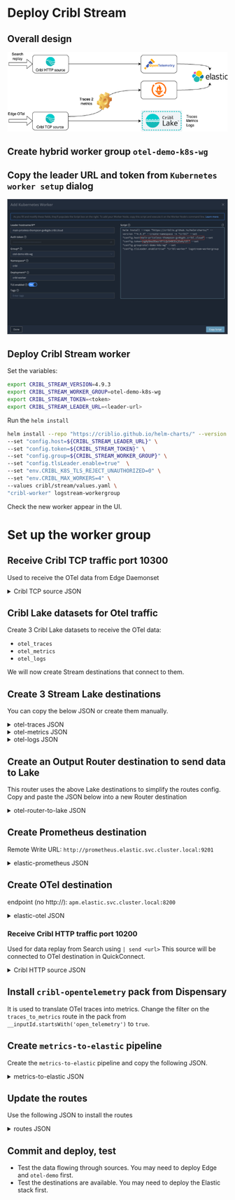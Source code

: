 # Deploy Cribl Stream

## Overall design
![Diagram](../../images/stream-setup.png)

## Create hybrid worker group `otel-demo-k8s-wg`

## Copy the leader URL and token from `Kubernetes worker setup` dialog
![diagram](../../images/add-stream-worker.png)

## Deploy Cribl Stream worker
Set the variables:
```bash
export CRIBL_STREAM_VERSION=4.9.3
export CRIBL_STREAM_WORKER_GROUP=otel-demo-k8s-wg
export CRIBL_STREAM_TOKEN=<token>
export CRIBL_STREAM_LEADER_URL=<leader-url>
```
Run the `helm install`
```bash
helm install --repo "https://criblio.github.io/helm-charts/" --version "^${CRIBL_STREAM_VERSION}" --create-namespace -n "cribl" \
--set "config.host=${CRIBL_STREAM_LEADER_URL}" \
--set "config.token=${CRIBL_STREAM_TOKEN}" \
--set "config.group=${CRIBL_STREAM_WORKER_GROUP}" \
--set "config.tlsLeader.enable=true"  \
--set "env.CRIBL_K8S_TLS_REJECT_UNAUTHORIZED=0" \
--set "env.CRIBL_MAX_WORKERS=4" \
--values cribl/stream/values.yaml \
"cribl-worker" logstream-workergroup
```
Check the new worker appear in the UI.

# Set up the worker group

## Receive Cribl TCP traffic port 10300
Used to receive the OTel data from Edge Daemonset
<details>
<summary>Cribl TCP source JSON</summary>

```json
    {
        "id": "in_cribl_tcp",
        "disabled": false,
        "sendToRoutes": true,
        "pqEnabled": false,
        "streamtags": [],
        "host": "0.0.0.0",
        "tls": {
            "disabled": true,
            "requestCert": false
        },
        "maxActiveCxn": 1000,
        "enableProxyHeader": false,
        "enableLoadBalancing": false,
        "type": "cribl_tcp",
        "port": 10300,
        "connections": []
    }
```
</details>

## Cribl Lake datasets for Otel traffic
Create 3 Cribl Lake datasets to receive the OTel data:
* `otel_traces`
* `otel_metrics`
* `otel_logs`

We will now create Stream destinations that connect to them.

## Create 3 Stream Lake destinations
You can copy the below JSON or create them manually.
<details>
<summary>otel-traces JSON</summary>

```json
{
  "id": "otel-traces",
  "systemFields": [
    "cribl_pipe"
  ],
  "streamtags": [],
  "awsAuthenticationMethod": "auto",
  "signatureVersion": "v4",
  "reuseConnections": true,
  "rejectUnauthorized": true,
  "enableAssumeRole": false,
  "durationSeconds": 3600,
  "stagePath": "$CRIBL_HOME/state/outputs/staging",
  "addIdToStagePath": true,
  "objectACL": "private",
  "removeEmptyDirs": true,
  "format": "json",
  "baseFileName": "`CriblOut`",
  "fileNameSuffix": "`.${C.env[\"CRIBL_WORKER_ID\"]}.${__format}${__compression === \"gzip\" ? \".gz\" : \"\"}`",
  "maxFileSizeMB": 32,
  "maxOpenFiles": 100,
  "headerLine": "",
  "onBackpressure": "block",
  "maxFileOpenTimeSec": 300,
  "maxFileIdleTimeSec": 30,
  "maxConcurrentFileParts": 4,
  "verifyPermissions": true,
  "maxClosingFilesToBackpressure": 100,
  "compress": "gzip",
  "emptyDirCleanupSec": 300,
  "type": "cribl_lake",
  "destPath": "otel_traces"
}
```
</details>
<details>
<summary>otel-metrics JSON</summary>

```json
{
  "id": "otel-metrics",
  "systemFields": [
    "cribl_pipe"
  ],
  "streamtags": [],
  "awsAuthenticationMethod": "auto",
  "signatureVersion": "v4",
  "reuseConnections": true,
  "rejectUnauthorized": true,
  "enableAssumeRole": false,
  "durationSeconds": 3600,
  "stagePath": "$CRIBL_HOME/state/outputs/staging",
  "addIdToStagePath": true,
  "objectACL": "private",
  "removeEmptyDirs": true,
  "format": "json",
  "baseFileName": "`CriblOut`",
  "fileNameSuffix": "`.${C.env[\"CRIBL_WORKER_ID\"]}.${__format}${__compression === \"gzip\" ? \".gz\" : \"\"}`",
  "maxFileSizeMB": 32,
  "maxOpenFiles": 100,
  "headerLine": "",
  "onBackpressure": "block",
  "maxFileOpenTimeSec": 300,
  "maxFileIdleTimeSec": 30,
  "maxConcurrentFileParts": 4,
  "verifyPermissions": true,
  "maxClosingFilesToBackpressure": 100,
  "compress": "gzip",
  "emptyDirCleanupSec": 300,
  "type": "cribl_lake",
  "destPath": "otel_metrics"
}
```
</details>
<details>
<summary>otel-logs JSON</summary>

```json
{
  "id": "otel-logs",
  "systemFields": [
    "cribl_pipe"
  ],
  "streamtags": [],
  "awsAuthenticationMethod": "auto",
  "signatureVersion": "v4",
  "reuseConnections": true,
  "rejectUnauthorized": true,
  "enableAssumeRole": false,
  "durationSeconds": 3600,
  "stagePath": "$CRIBL_HOME/state/outputs/staging",
  "addIdToStagePath": true,
  "objectACL": "private",
  "removeEmptyDirs": true,
  "format": "json",
  "baseFileName": "`CriblOut`",
  "fileNameSuffix": "`.${C.env[\"CRIBL_WORKER_ID\"]}.${__format}${__compression === \"gzip\" ? \".gz\" : \"\"}`",
  "maxFileSizeMB": 32,
  "maxOpenFiles": 100,
  "headerLine": "",
  "onBackpressure": "block",
  "maxFileOpenTimeSec": 300,
  "maxFileIdleTimeSec": 30,
  "maxConcurrentFileParts": 4,
  "verifyPermissions": true,
  "maxClosingFilesToBackpressure": 100,
  "compress": "gzip",
  "emptyDirCleanupSec": 300,
  "type": "cribl_lake",
  "destPath": "otel_logs"
}
```
</details>

## Create an Output Router destination to send data to Lake
This router uses the above Lake destinations to simplify the routes config. Copy and paste the JSON below into a new Router destination
<details>
<summary>otel-router-to-lake JSON</summary>

```json
{
  "id": "otel-router-to-lake",
  "systemFields": [
    "cribl_pipe"
  ],
  "streamtags": [],
  "rules": [
    {
      "final": true,
      "filter": "__otlp.type == 'traces'",
      "output": "otel-traces",
      "description": "Otel traces to Lake"
    },
    {
      "final": true,
      "filter": "__otlp.type == 'logs'",
      "output": "otel-logs",
      "description": "Otel logs to Lake"
    },
    {
      "final": true,
      "filter": "__otlp.type == 'metrics'",
      "output": "otel-metrics",
      "description": "Otel metrics to Lake"
    }
  ],
  "type": "router"
}
```
</details>

## Create Prometheus destination
Remote Write URL: `http://prometheus.elastic.svc.cluster.local:9201`
<details>
<summary>elastic-prometheus JSON</summary>

```json
{
  "id": "elastic-prometheus",
  "systemFields": [
    "cribl_host",
    "cribl_wp"
  ],
  "streamtags": [],
  "metricRenameExpr": "name.replace(/[^a-zA-Z0-9_]/g, '_')",
  "sendMetadata": true,
  "concurrency": 5,
  "maxPayloadSizeKB": 4096,
  "maxPayloadEvents": 0,
  "rejectUnauthorized": false,
  "timeoutSec": 30,
  "flushPeriodSec": 1,
  "useRoundRobinDns": false,
  "failedRequestLoggingMode": "none",
  "safeHeaders": [],
  "responseRetrySettings": [],
  "timeoutRetrySettings": {
    "timeoutRetry": false
  },
  "responseHonorRetryAfterHeader": false,
  "onBackpressure": "block",
  "authType": "none",
  "metricsFlushPeriodSec": 60,
  "type": "prometheus",
  "url": "http://prometheus.elastic.svc.cluster.local:9201"
}
```
</details>

## Create OTel destination
endpoint (no http://): `apm.elastic.svc.cluster.local:8200`
<details>
<summary>elastic-otel JSON</summary>

```json
{
  "id": "elastic-otel",
  "systemFields": [
    "cribl_pipe"
  ],
  "streamtags": [],
  "protocol": "grpc",
  "otlpVersion": "1.3.1",
  "compress": "gzip",
  "authType": "none",
  "concurrency": 5,
  "maxPayloadSizeKB": 4096,
  "timeoutSec": 30,
  "flushPeriodSec": 1,
  "failedRequestLoggingMode": "none",
  "connectionTimeout": 10000,
  "keepAliveTime": 30,
  "onBackpressure": "block",
  "tls": {
    "disabled": true
  },
  "type": "open_telemetry",
  "endpoint": "apm.elastic.svc.cluster.local:8200"
}
```
</details>

### Receive Cribl HTTP traffic port 10200
Used for data replay from Search using `| send <url>`
This source will be connected to OTel destination in QuickConnect.
<details>
<summary>Cribl HTTP source JSON</summary>

```json
{
  "id": "in_cribl_http",
  "disabled": false,
  "sendToRoutes": false,
  "pqEnabled": false,
  "streamtags": [],
  "host": "0.0.0.0",
  "tls": {
    "disabled": true,
    "requestCert": false
  },
  "maxActiveReq": 256,
  "maxRequestsPerSocket": 0,
  "enableProxyHeader": false,
  "captureHeaders": false,
  "activityLogSampleRate": 100,
  "requestTimeout": 0,
  "socketTimeout": 0,
  "keepAliveTimeout": 5,
  "enableHealthCheck": false,
  "ipAllowlistRegex": "/.*/",
  "ipDenylistRegex": "/^$/",
  "type": "cribl_http",
  "port": 10200,
  "connections": [
    {
      "output": "elastic-otel"
    }
  ]
}
```
</details>

## Install `cribl-opentelemetry` pack from Dispensary
It is used to translate OTel traces into metrics. Change the filter on the `traces_to_metrics` route in the pack from `__inputId.startsWith('open_telemetry')` to `true`.

## Create `metrics-to-elastic` pipeline
Create the `metrics-to-elastic` pipeline and copy the following JSON.
<details>
<summary>metrics-to-elastic JSON</summary>

```json
{
  "id": "metrics-to-elastic",
  "conf": {
    "output": "default",
    "streamtags": [],
    "groups": {},
    "asyncFuncTimeout": 1000,
    "functions": [
      {
        "id": "comment",
        "filter": "true",
        "conf": {
          "comment": "Invoke the OTel to metrics pack"
        }
      },
      {
        "id": "chain",
        "filter": "true",
        "conf": {
          "processor": "pack:cribl-opentelemetry"
        },
        "description": "Invoke the Cribl OpenTelemetry pack"
      },
      {
        "id": "comment",
        "filter": "true",
        "conf": {
          "comment": "Reduce the granularity of metrics by aggregating them"
        }
      },
      {
        "id": "aggregation",
        "filter": "true",
        "disabled": false,
        "conf": {
          "passthrough": false,
          "preserveGroupBys": false,
          "sufficientStatsOnly": false,
          "metricsMode": true,
          "timeWindow": "60s",
          "aggregations": [
            "sum(duration).as(duration)",
            "sum(http_2xx).as(http_2xx)",
            "sum(http_3xx).as(http_3xx)",
            "sum(http_4xx).as(http_4xx)",
            "sum(http_5xx).as(http_5xx)",
            "sum(otel_status_0).as(otel_status_0)",
            "sum(otel_status_1).as(otel_status_1)",
            "sum(otel_status_2).as(otel_status_2)",
            "sum(requests_error).as(requests_error)",
            "sum(requests_total).as(requests_total)",
            "max(start_time_unix_nano).as(max_starttime)"
          ],
          "cumulative": false,
          "flushOnInputClose": false,
          "groupbys": [
            "service",
            "resource_url",
            "status_code"
          ]
        },
        "description": "Aggregate metrics before sending them"
      },
      {
        "id": "comment",
        "filter": "true",
        "conf": {
          "comment": "Fix the timestamp to max_time of the aggregated spans"
        }
      },
      {
        "id": "auto_timestamp",
        "filter": "true",
        "conf": {
          "srcField": "max_starttime",
          "dstField": "_time",
          "defaultTimezone": "UTC",
          "timeExpression": "time.getTime() / 1000",
          "offset": 0,
          "maxLen": 150,
          "defaultTime": "now",
          "latestDateAllowed": "+1week",
          "earliestDateAllowed": "-420weeks"
        }
      }
    ]
  }
}
```
</details>

## Update the routes
Use the following JSON to install the routes
<details>
<summary>routes JSON</summary>

```json
{
  "id": "default",
  "groups": {},
  "comments": [],
  "routes": [
    {
      "id": "3LhVQf",
      "name": "Drop non-OTel traffic",
      "final": true,
      "disabled": false,
      "pipeline": "passthru",
      "description": "",
      "clones": [],
      "enableOutputExpression": false,
      "filter": "!__otlp.type",
      "output": "devnull"
    },
    {
      "id": "atAndy",
      "name": "Send logs, metrics and traces to Lake",
      "final": false,
      "disabled": false,
      "pipeline": "passthru",
      "description": "",
      "clones": [
        {}
      ],
      "enableOutputExpression": false,
      "filter": "true",
      "output": "otel-router-to-lake"
    },
    {
      "id": "Dk4BhU",
      "name": "Create RED metrics from OTel traces",
      "final": false,
      "disabled": false,
      "pipeline": "metrics-to-elastic",
      "description": "",
      "clones": [
        {}
      ],
      "enableOutputExpression": false,
      "filter": "__otlp.type == 'traces'",
      "output": "elastic-prometheus"
    },
    {
      "id": "IDxs9F",
      "name": "Send everything to Elastic",
      "final": false,
      "disabled": true,
      "pipeline": "passthru",
      "description": "",
      "clones": [
        {}
      ],
      "enableOutputExpression": false,
      "filter": "true",
      "output": "elastic-otel"
    },
    {
      "id": "default",
      "name": "default",
      "final": true,
      "disabled": false,
      "pipeline": "devnull",
      "description": "",
      "clones": [],
      "enableOutputExpression": false,
      "filter": "true",
      "output": "devnull"
    }
  ]
}
```
</details>

## Commit and deploy, test
* Test the data flowing through sources. You may need to deploy Edge and `otel-demo` first.
* Test the destinations are available. You may need to deploy the Elastic stack first.